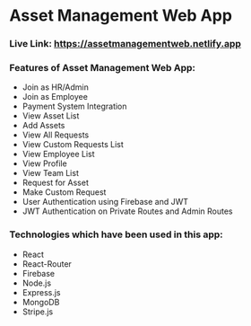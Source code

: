 # Asset Management Web App

### Live Link: https://assetmanagementweb.netlify.app

### Features of Asset Management Web App:

- Join as HR/Admin
- Join as Employee
- Payment System Integration
- View Asset List
- Add Assets
- View All Requests
- View Custom Requests List
- View Employee List
- View Profile
- View Team List
- Request for Asset
- Make Custom Request
- User Authentication using Firebase and JWT
- JWT Authentication on Private Routes and Admin Routes

### Technologies which have been used in this app:

- React
- React-Router
- Firebase
- Node.js
- Express.js
- MongoDB
- Stripe.js